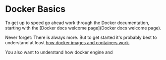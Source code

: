 # Docker Basics

To get up to speed go ahead work through the Docker documentation, starting with the [Docker docs welcome page](Docker docs welcome page).

Never forget: There is always more. But to get started it's probably best to understand at least [how docker images and containers work](https://docs.docker.com/engine/getstarted/step_two/). 

You also want to understand how docker engine and 